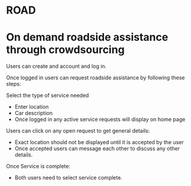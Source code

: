 # ROAD
# On demand roadside assistance through crowdsourcing

Users can create and account and log in.

Once logged in users can request roadside assistance by following these steps:

Select the type of service needed
- Enter location
- Car description
- Once logged in any active service requests will display on home page

Users can click on any open request to get general details:
- Exact location should not be displayed until it is accepted by the user
- Once accepted users can message each other to discuss any other details.

Once Service is complete:
- Both users need to select service complete.
